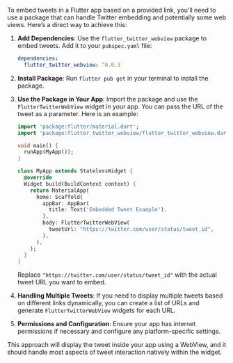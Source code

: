 To embed tweets in a Flutter app based on a provided link, you'll need to use a package that can handle Twitter embedding and potentially some web views. Here’s a direct way to achieve this:

1. **Add Dependencies**: Use the `flutter_twitter_webview` package to embed tweets. Add it to your `pubspec.yaml` file:

   ```yaml
   dependencies:
     flutter_twitter_webview: ^0.0.3
   ```

2. **Install Package**: Run `flutter pub get` in your terminal to install the package.

3. **Use the Package in Your App**: Import the package and use the `FlutterTwitterWebView` widget in your app. You can pass the URL of the tweet as a parameter. Here is an example:

   ```dart
   import 'package:flutter/material.dart';
   import 'package:flutter_twitter_webview/flutter_twitter_webview.dart';

   void main() {
     runApp(MyApp());
   }

   class MyApp extends StatelessWidget {
     @override
     Widget build(BuildContext context) {
       return MaterialApp(
         home: Scaffold(
           appBar: AppBar(
             title: Text('Embedded Tweet Example'),
           ),
           body: FlutterTwitterWebView(
             tweetUrl: "https://twitter.com/user/status/tweet_id",
           ),
         ),
       );
     }
   }
   ```

   Replace `"https://twitter.com/user/status/tweet_id"` with the actual tweet URL you want to embed.

4. **Handling Multiple Tweets**: If you need to display multiple tweets based on different links dynamically, you can create a list of URLs and generate `FlutterTwitterWebView` widgets for each URL.

5. **Permissions and Configuration**: Ensure your app has internet permissions if necessary and configure any platform-specific settings.

This approach will display the tweet inside your app using a WebView, and it should handle most aspects of tweet interaction natively within the widget.